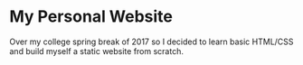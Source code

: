 # My Personal Website
Over my college spring break of 2017 so I decided to learn basic HTML/CSS and build myself a static website from scratch.
